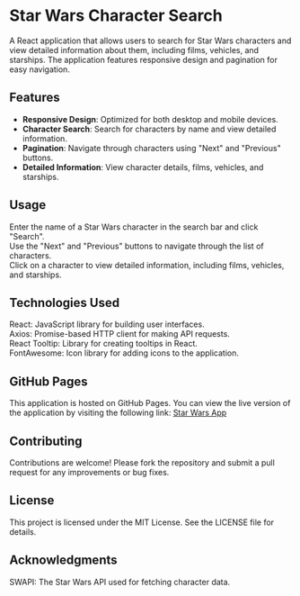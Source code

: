# Star Wars Character Search

A React application that allows users to search for Star Wars characters and view detailed information about them, including films, vehicles, and starships. The application features responsive design and pagination for easy navigation.

## Features

- **Responsive Design**: Optimized for both desktop and mobile devices.<br>
- **Character Search**: Search for characters by name and view detailed information.<br>
- **Pagination**: Navigate through characters using "Next" and "Previous" buttons.<br>
- **Detailed Information**: View character details, films, vehicles, and starships.<br>

## Usage
Enter the name of a Star Wars character in the search bar and click "Search".<br>
Use the "Next" and "Previous" buttons to navigate through the list of characters.<br>
Click on a character to view detailed information, including films, vehicles, and starships.<br>

## Technologies Used
React: JavaScript library for building user interfaces.<br>
Axios: Promise-based HTTP client for making API requests.<br>
React Tooltip: Library for creating tooltips in React.<br>
FontAwesome: Icon library for adding icons to the application.<br>

## GitHub Pages
This application is hosted on GitHub Pages. You can view the live version of the application by visiting the following link: [Star Wars App](https://gustavopotrich.github.io/star-wars-app/)<br>

## Contributing
Contributions are welcome! Please fork the repository and submit a pull request for any improvements or bug fixes.<br>

## License
This project is licensed under the MIT License. See the LICENSE file for details.

## Acknowledgments
SWAPI: The Star Wars API used for fetching character data.<br>

## 
